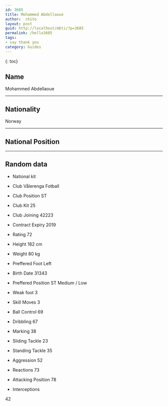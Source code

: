```yaml
---
id: 3685
title: Mohammed Abdellaoue
author:  chito 
layout: post
guid: http://localhost/mbti/?p=3685
permalink: /hello3685
tags:
- say thank you
category: Guides
---
```



{: toc}


## Name  
Mohammed Abdellaoue 

* * *

## Nationality  
Norway 

* * *

## National Position 

* * *

## Random data 

  * National kit 
  * Club 
Vålerenga Fotball 

  * Club Position 
ST 

  * Club Kit 
25 

  * Club Joining 
42223 

  * Contract Expiry 
2019 

  * Rating 
72 

  * Height 
182 cm 

  * Weight 
80 kg 

  * Preffered Foot 
Left 

  * Birth Date 
31343 

  * Preffered Position 
ST Medium / Low 

  * Weak foot 
3 

  * Skill Moves 
3 

  * Ball Control 
69 

  * Dribbling 
67 

  * Marking 
38 

  * Sliding Tackle 
23 

  * Standing Tackle 
35 

  * Aggression 
52 

  * Reactions 
73 

  * Attacking Position 
78 

  * Interceptions 

42</ul>